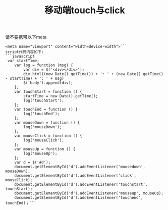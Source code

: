 ﻿---
title: 移动端touch与click
---
请不要携带以下meta
```
<meta name="viewport" content="width=device-width">```
script代码内容如下:
```javascript  
 var startTime;
    var log = function (msg) {
        var div = $('<div></div>');
        div.html((new Date().getTime()) + ': ' + (new Date().getTime() - startTime) + ': ' + msg)
        $('body').append(div);
    };
    var touchStart = function () {
        startTime = new Date().getTime();
        log('touchStart');
    };
    var touchEnd = function () {
        log('touchEnd');
    };
    var mouseDown = function () {
        log('mouseDown');
    };
    var mouseClick = function () {
        log('mouseClick');
    };
    var mouseUp = function () {
        log('mouseUp');
    };
    var d = $('#d');
    document.getElementById('d').addEventListener('mousedown', mouseDown);
    document.getElementById('d').addEventListener('click', mouseClick);
    document.getElementById('d').addEventListener('touchstart', touchStart);
    document.getElementById('d').addEventListener('mouseup', mouseUp);
    document.getElementById('d').addEventListener('touchend', touchEnd)；```